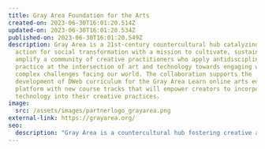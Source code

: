```yaml
---
title: Gray Area Foundation for the Arts
created-on: 2023-06-30T16:01:20.514Z
updated-on: 2023-06-30T16:01:20.534Z
published-on: 2023-06-30T16:01:20.549Z
description: Gray Area is a 21st-century countercultural hub catalyzing creative
  action for social transformation with a mission to cultivate, sustain, and
  amplify a community of creative practitioners who apply antidisciplinary
  practice at the intersection of art and technology towards engaging with the
  complex challenges facing our world. The collaboration supports the
  development of DWeb curriculum for the Gray Area Learn online arts education
  platform with new course tracks that will empower creators to incorporate DWeb
  technology into their creative practices.
image:
  src: /assets/images/partnerlogo_grayarea.png
external-link: https://grayarea.org/
seo:
  description: "Gray Area is a countercultural hub fostering creative action at the intersection of art and technology, developing DWeb curriculum to empower creators in their practices."
---
```

